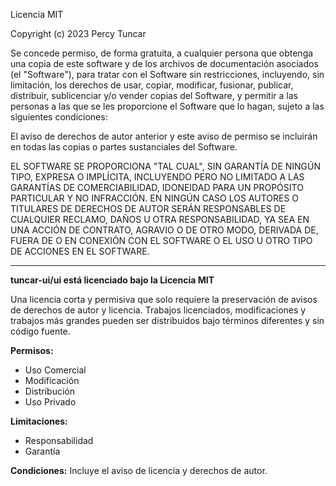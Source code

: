 Licencia MIT

Copyright (c) 2023 Percy Tuncar

Se concede permiso, de forma gratuita, a cualquier persona que obtenga una copia de este software y de los archivos de documentación asociados (el "Software"), para tratar con el Software sin restricciones, incluyendo, sin limitación, los derechos de usar, copiar, modificar, fusionar, publicar, distribuir, sublicenciar y/o vender copias del Software, y permitir a las personas a las que se les proporcione el Software que lo hagan, sujeto a las siguientes condiciones:

El aviso de derechos de autor anterior y este aviso de permiso se incluirán en todas las copias o partes sustanciales del Software.

EL SOFTWARE SE PROPORCIONA "TAL CUAL", SIN GARANTÍA DE NINGÚN TIPO, EXPRESA O IMPLÍCITA, INCLUYENDO PERO NO LIMITADO A LAS GARANTÍAS DE COMERCIABILIDAD, IDONEIDAD PARA UN PROPÓSITO PARTICULAR Y NO INFRACCIÓN. EN NINGÚN CASO LOS AUTORES O TITULARES DE DERECHOS DE AUTOR SERÁN RESPONSABLES DE CUALQUIER RECLAMO, DAÑOS U OTRA RESPONSABILIDAD, YA SEA EN UNA ACCIÓN DE CONTRATO, AGRAVIO O DE OTRO MODO, DERIVADA DE, FUERA DE O EN CONEXIÓN CON EL SOFTWARE O EL USO U OTRO TIPO DE ACCIONES EN EL SOFTWARE.

---

**tuncar-ui/ui está licenciado bajo la Licencia MIT**

Una licencia corta y permisiva que solo requiere la preservación de avisos de derechos de autor y licencia. Trabajos licenciados, modificaciones y trabajos más grandes pueden ser distribuidos bajo términos diferentes y sin código fuente.

**Permisos:**
- Uso Comercial
- Modificación
- Distribución
- Uso Privado

**Limitaciones:**
- Responsabilidad
- Garantía

**Condiciones:**
Incluye el aviso de licencia y derechos de autor.